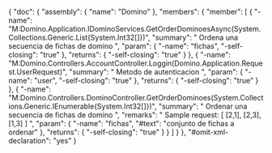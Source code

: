 {
  "doc": {
    "assembly": {
      "name": "Domino"
    },
    "members": {
      "member": [
        {
          "-name": "M:Domino.Application.IDominoServices.GetOrderDominoesAsync(System.Collections.Generic.List{System.Int32[]})",
          "summary": " Ordena una secuencia de fichas de domino ",
          "param": {
            "-name": "fichas",
            "-self-closing": "true"
          },
          "returns": {
            "-self-closing": "true"
          }
        },
        {
          "-name": "M:Domino.Controllers.AccountController.Loggin(Domino.Application.Request.UserRequest)",
          "summary": " Metodo de autenticacion ",
          "param": {
            "-name": "user",
            "-self-closing": "true"
          },
          "returns": {
            "-self-closing": "true"
          }
        },
        {
          "-name": "M:Domino.Controllers.DominoController.GetOrderDominoes(System.Collections.Generic.IEnumerable{System.Int32[]})",
          "summary": " Ordenar una secuencia de fichas de domino ",
          "remarks": " Sample request: [ [2,1], [2,3], [1,3] ] ",
          "param": {
            "-name": "fichas",
            "#text": "conjunto de fichas a ordenar"
          },
          "returns": {
            "-self-closing": "true"
          }
        }
      ]
    }
  },
  "#omit-xml-declaration": "yes"
}
